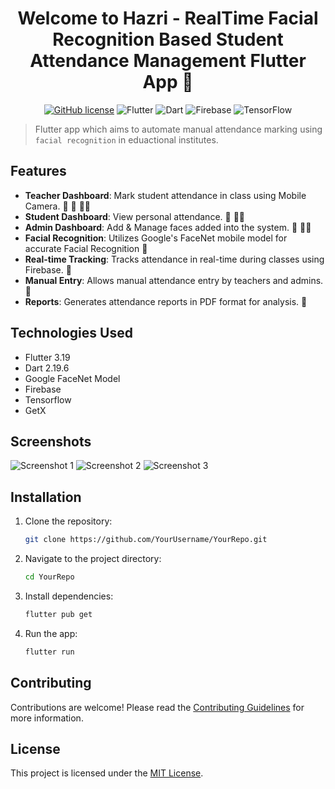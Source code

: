 <h1 align="center">Welcome to Hazri - RealTime Facial Recognition Based Student Attendance Management Flutter App 👋</h1>
<div align="center">
   
  [![GitHub license](https://img.shields.io/github/license/FarzamAliKhan/Hazri)](https://github.com/FarzamAliKhan/Hazri/blob/main/LICENSE) 
  ![Flutter](https://img.shields.io/badge/Flutter-%2302569B.svg?style=for-the-badge&logo=Flutter&logoColor=white)
  ![Dart](https://img.shields.io/badge/dart-%230175C2.svg?style=for-the-badge&logo=dart&logoColor=white)
  ![Firebase](https://img.shields.io/badge/Firebase-039BE5?style=for-the-badge&logo=Firebase&logoColor=white)
  ![TensorFlow](https://img.shields.io/badge/TensorFlow-%23FF6F00.svg?style=for-the-badge&logo=TensorFlow&logoColor=white)

</div>

> Flutter app which aims to automate manual attendance marking using `facial recognition` in eduactional institutes.

## Features

- **Teacher Dashboard**: Mark student attendance in class using Mobile Camera. 📱 📸 🧑‍🏫
- **Student Dashboard**: View personal attendance. 📱 🧑‍🎓
- **Admin Dashboard**: Add & Manage faces added into the system. 📱 👨‍💼
- **Facial Recognition**: Utilizes Google's FaceNet mobile model for accurate Facial Recognition 🙎
- **Real-time Tracking**: Tracks attendance in real-time during classes using Firebase. 📂
- **Manual Entry**: Allows manual attendance entry by teachers and admins. 📑
- **Reports**: Generates attendance reports in PDF format for analysis. 📒

 ## Technologies Used

- Flutter 3.19 
- Dart 2.19.6
- Google FaceNet Model
- Firebase
- Tensorflow
- GetX

  
## Screenshots

![Screenshot 1](/screenshots/screenshot1.png)
![Screenshot 2](/screenshots/screenshot2.png)
![Screenshot 3](/screenshots/screenshot3.png)


## Installation

1. Clone the repository:

   ```bash
   git clone https://github.com/YourUsername/YourRepo.git
   ```

2. Navigate to the project directory:

   ```bash
   cd YourRepo
   ```

3. Install dependencies:

   ```bash
   flutter pub get
   ```

4. Run the app:

   ```bash
   flutter run
   ```

## Contributing

Contributions are welcome! Please read the [Contributing Guidelines](CONTRIBUTING.md) for more information.

## License

This project is licensed under the [MIT License](LICENSE).

